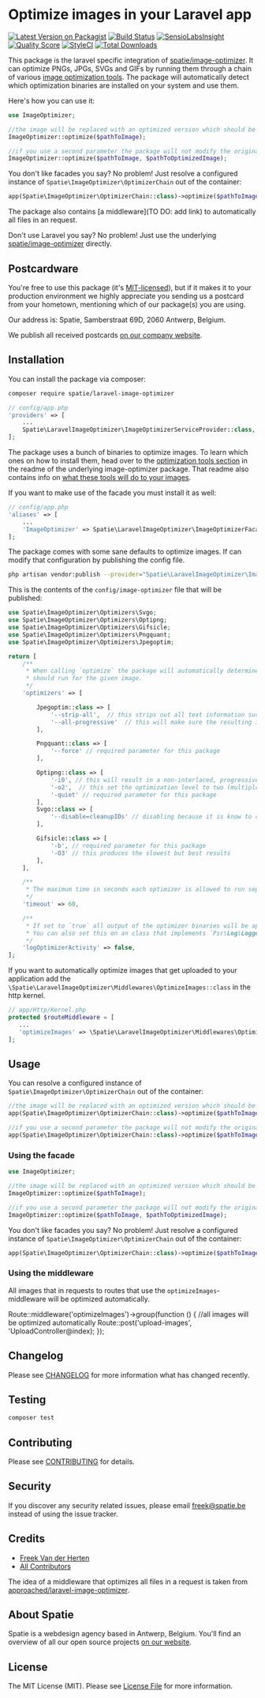 # Optimize images in your Laravel app

[![Latest Version on Packagist](https://img.shields.io/packagist/v/spatie/laravel-image-optimizer.svg?style=flat-square)](https://packagist.org/packages/spatie/laravel-image-optimizer)
[![Build Status](https://img.shields.io/travis/spatie/laravel-image-optimizer/master.svg?style=flat-square)](https://travis-ci.org/spatie/laravel-image-optimizer)
[![SensioLabsInsight](https://img.shields.io/sensiolabs/i/99e8ebe7-8c77-44e9-b5c3-a4c5f73b2c30.svg?style=flat-square)](https://insight.sensiolabs.com/projects/99e8ebe7-8c77-44e9-b5c3-a4c5f73b2c30)
[![Quality Score](https://img.shields.io/scrutinizer/g/spatie/laravel-image-optimizer.svg?style=flat-square)](https://scrutinizer-ci.com/g/spatie/laravel-image-optimizer)
[![StyleCI](https://styleci.io/repos/96563589/shield?branch=master)](https://styleci.io/repos/96563589)
[![Total Downloads](https://img.shields.io/packagist/dt/spatie/laravel-image-optimizer.svg?style=flat-square)](https://packagist.org/packages/spatie/laravel-image-optimizer)

This package is the laravel specific integration of [spatie/image-optimizer](https://github.com/spatie/image-optimizer). It can optimize PNGs, JPGs, SVGs and GIFs by running them through a chain of various [image optimization tools](#optimization-tools). The package will automatically detect which optimization binaries are installed on your system and use them.

Here's how you can use it:

```php
use ImageOptimizer;

//the image will be replaced with an optimized version which should be smaller
ImageOptimizer::optimize($pathToImage);

//if you use a second parameter the package will not modify the original
ImageOptimizer::optimize($pathToImage, $pathToOptimizedImage);
```

You don't like facades you say? No problem! Just resolve a configured instance of `Spatie\ImageOptimizer\OptimizerChain` out of the container:

```php
app(Spatie\ImageOptimizer\OptimizerChain::class)->optimize($pathToImage);
```

The package also contains [a middleware](TO DO: add link) to automatically all files in an request.

Don't use Laravel you say? No problem! Just use the underlying [spatie/image-optimizer](https://github.com/spatie/image-optimizer) directly.

## Postcardware

You're free to use this package (it's [MIT-licensed](LICENSE.md)), but if it makes it to your production environment we highly appreciate you sending us a postcard from your hometown, mentioning which of our package(s) you are using.

Our address is: Spatie, Samberstraat 69D, 2060 Antwerp, Belgium.

We publish all received postcards [on our company website](https://spatie.be/en/opensource/postcards).

## Installation

You can install the package via composer:

```bash
composer require spatie/laravel-image-optimizer
```

```php
// config/app.php
'providers' => [
    ...
    Spatie\LaravelImageOptimizer\ImageOptimizerServiceProvider::class,
];
```

The package uses a bunch of binaries to optimize images. To learn which ones on how to install them, head over to the [optimization tools section](https://github.com/spatie/image-optimizer#optimization-tools) in the readme of the underlying image-optimizer package. That readme also contains info on [what these tools will do to your images](https://github.com/spatie/image-optimizer#which-tools-will-do-what).

If you want to make use of the facade you must install it as well:

```php
// config/app.php
'aliases' => [
    ...
    'ImageOptimizer' => Spatie\LaravelImageOptimizer\ImageOptimizerFacade::class,
];
```

The package comes with some sane defaults to optimize images. If can modify that configuration by publishing the config file.  

```bash
php artisan vendor:publish --provider="Spatie\LaravelImageOptimizer\ImageOptimizerServiceProvider"
```

This is the contents of the `config/image-optimizer` file that will be published:

```php
use Spatie\ImageOptimizer\Optimizers\Svgo;
use Spatie\ImageOptimizer\Optimizers\Optipng;
use Spatie\ImageOptimizer\Optimizers\Gifsicle;
use Spatie\ImageOptimizer\Optimizers\Pngquant;
use Spatie\ImageOptimizer\Optimizers\Jpegoptim;

return [
    /**
     * When calling `optimize` the package will automatically determine which optimizers
     * should run for the given image.
     */
    'optimizers' => [

        Jpegoptim::class => [
            '--strip-all',  // this strips out all text information such as comments and EXIF data
            '--all-progressive'  // this will make sure the resulting image is a progressive one
        ],

        Pngquant::class => [
            '--force' // required parameter for this package
        ],

        Optipng::class => [
            '-i0', // this will result in a non-interlaced, progressive scanned image
            '-o2',  // this set the optimization level to two (multiple IDAT compression trials)
            '-quiet' // required parameter for this package
        ],
        Svgo::class => [
            '--disable=cleanupIDs' // disabling because it is know to cause troubles
        ],

        Gifsicle::class => [
            '-b', // required parameter for this package
            '-O3' // this produces the slowest but best results
        ],
    ],

    /**
     * The maximum time in seconds each optimizer is allowed to run separately.
     */
    'timeout' => 60,

    /**
     * If set to `true` all output of the optimizer binaries will be appended to the default log.
     * You can also set this on an class that implements `Psr\Log\LoggerInterface`.
     */
    'logOptimizerActivity' => false,
];
```

If you want to automatically optimize images that get uploaded to your application add the `\Spatie\LaravelImageOptimizer\Middlewares\OptimizeImages::class` in the http kernel. 

```php
// app/Http/Kernel.php
protected $routeMiddleware = [
   ...
   'optimizeImages' => \Spatie\LaravelImageOptimizer\Middlewares\OptimizeImages::class,
];
```

## Usage

You can resolve a configured instance of `Spatie\ImageOptimizer\OptimizerChain` out of the container:

```php
//the image will be replaced with an optimized version which should be smaller
app(Spatie\ImageOptimizer\OptimizerChain::class)->optimize($pathToImage);

//if you use a second parameter the package will not modify the original
app(Spatie\ImageOptimizer\OptimizerChain::class)->optimize($pathToImage, $pathToOptimizedImage);
```

### Using the facade

```php
use ImageOptimizer;

//the image will be replaced with an optimized version which should be smaller
ImageOptimizer::optimize($pathToImage);

//if you use a second parameter the package will not modify the original
ImageOptimizer::optimize($pathToImage, $pathToOptimizedImage);
```

You don't like facades you say? No problem! Just resolve a configured instance of `Spatie\ImageOptimizer\OptimizerChain` out of the container:

```php
app(Spatie\ImageOptimizer\OptimizerChain::class)->optimize($pathToImage);
```

### Using the middleware

All images that in requests to routes that use the `optimizeImages`-middleware will be optimized automatically.

Route::middleware('optimizeImages')->group(function () {
    //all images will be optimized automatically
    Route::post('upload-images', 'UploadController@index);
});

## Changelog

Please see [CHANGELOG](CHANGELOG.md) for more information what has changed recently.

## Testing

``` bash
composer test
```

## Contributing

Please see [CONTRIBUTING](CONTRIBUTING.md) for details.

## Security

If you discover any security related issues, please email freek@spatie.be instead of using the issue tracker.

## Credits

- [Freek Van der Herten](https://github.com/freekmurze)
- [All Contributors](../../contributors)

The idea of a middleware that optimizes all files in a request is taken from [approached/laravel-image-optimizer](https://github.com/approached/laravel-image-optimizer).

## About Spatie

Spatie is a webdesign agency based in Antwerp, Belgium. You'll find an overview of all our open source projects [on our website](https://spatie.be/opensource).

## License

The MIT License (MIT). Please see [License File](LICENSE.md) for more information.
